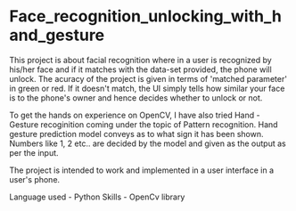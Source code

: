 # Face_recognition_unlocking_with_hand_gesture
This project is about facial recognition where in a user is recognized by his/her face and if it matches with the data-set provided, the phone will unlock.
The acuracy of the project is given in terms of 'matched parameter' in green or red. 
If it doesn't match, the UI simply tells how similar your face is to the phone's owner and hence decides whether to unlock or not.

To get the hands on experience on OpenCV, I have also tried Hand - Gesture recoginition coming under the topic of Pattern recognition. 
Hand gesture prediction model conveys as to what sign it has been shown. 
Numbers like 1, 2 etc.. are decided by the model and given as the output as per the input.

The project is intended to work and implemented in a user interface in a user's phone. 

Language used - Python
Skills - OpenCv library

